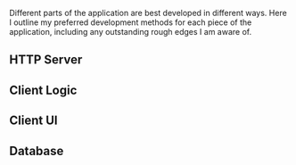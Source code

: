 Different parts of the application are best developed in different
ways. Here I outline my preferred development methods for each piece
of the application, including any outstanding rough edges I am aware
of.

## HTTP Server

## Client Logic

## Client UI

## Database


